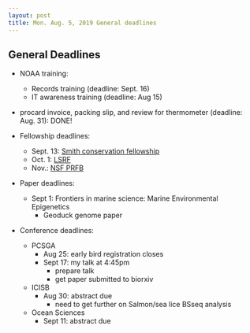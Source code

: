 ```yaml
---
layout: post
title: Mon. Aug. 5, 2019 General deadlines
---
```


## General Deadlines

- NOAA training:
	- Records training (deadline: Sept. 16)
	- IT awareness training (deadline: Aug 15)

- procard invoice, packing slip, and review for thermometer (deadline: Aug. 31): DONE!

- Fellowship deadlines:
	- Sept. 13: [Smith conservation fellowship](https://conbio.org/mini-sites/smith-fellows/apply/proposal-guidelines)
	- Oct. 1: [LSRF](http://www.lsrf.org/apply/application-instructions)
	- Nov.: [NSF PRFB](https://www.nsf.gov/funding/pgm_summ.jsp?pims_id=503622)

- Paper deadlines:
	- Sept 1: Frontiers in marine science: Marine Environmental Epigenetics
		- Geoduck genome paper 

- Conference deadlines:
	- PCSGA 
		- Aug 25:  early bird registration closes 
		- Sept 17: my talk at 4:45pm
			- prepare talk
			- get paper submitted to biorxiv
	- ICISB
		- Aug 30: abstract due
			- need to get further on Salmon/sea lice BSseq analysis 
	- Ocean Sciences
		- Sept 11: abstract due 

		

